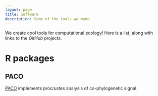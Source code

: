```yaml
---
layout: page
title: Software
description: Some of the tools we made.
---
```


<div class="pure-u-1 copy" markdown="1">

We create cool tools for computational ecology! Here is a list, along with links to the *GitHub* projects.

# R packages
 
## PACO

[PACO](https://github.com/PoisotLab/paco) implements procrustes analysis of co-phylogenetic signal.

</div>
